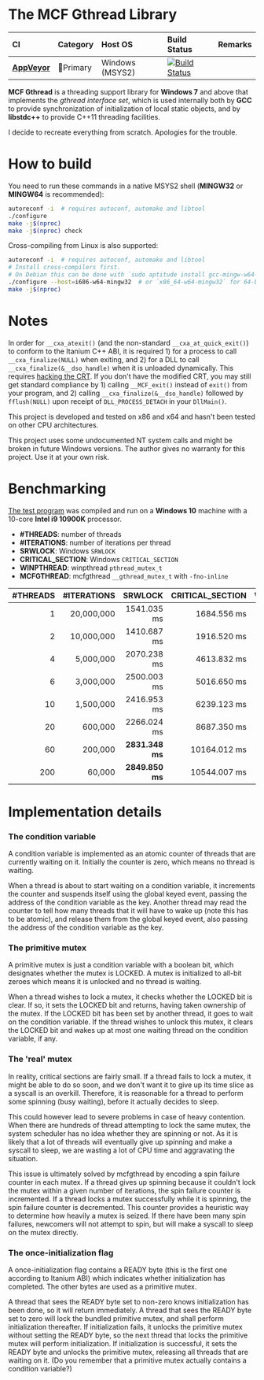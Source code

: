 # The MCF Gthread Library

|CI            |Category                   |Host OS         |Build Status     |Remarks          |
|:-------------|:--------------------------|:---------------|:----------------|:----------------|
|[**AppVeyor**](https://ci.appveyor.com/project/lhmouse/mcfgthread) |:1st_place_medal:Primary |Windows (MSYS2) |[![Build Status](https://ci.appveyor.com/api/projects/status/github/lhmouse/mcfgthread?branch=master&svg=true)](https://ci.appveyor.com/project/lhmouse/mcfgthread) ||

**MCF Gthread** is a threading support library for **Windows 7** and above that implements the _gthread interface set_, which is used internally both by **GCC** to provide synchronization of initialization of local static objects, and by **libstdc++** to provide C++11 threading facilities.

I decide to recreate everything from scratch. Apologies for the trouble.

# How to build

You need to run these commands in a native MSYS2 shell (**MINGW32** or **MINGW64** is recommended):

```sh
autoreconf -i  # requires autoconf, automake and libtool
./configure
make -j$(nproc)
make -j$(nproc) check
```

Cross-compiling from Linux is also supported:

```sh
autoreconf -i  # requires autoconf, automake and libtool
# Install cross-compilers first.
# On Debian this can be done with `sudo aptitude install gcc-mingw-w64-{i686,x86-64}`.
./configure --host=i686-w64-mingw32  # or `x86_64-w64-mingw32` for 64-bit builds
make -j$(nproc)
```

# Notes

In order for `__cxa_atexit()` (and the non-standard `__cxa_at_quick_exit()`) to conform to the Itanium C++ ABI, it is required 1) for a process to call `__cxa_finalize(NULL)` when exiting, and 2) for a DLL to call `__cxa_finalize(&__dso_handle)` when it is unloaded dynamically. This requires [hacking the CRT](https://github.com/lhmouse/MINGW-packages/blob/master/mingw-w64-crt-git/9000-crt-Remove-stuff-that-has-been-provided-by-mcfgthrea.patch). If you don't have the modified CRT, you may still get standard compliance by 1) calling `__MCF_exit()` instead of `exit()` from your program, and 2) calling `__cxa_finalize(&__dso_handle)` followed by `fflush(NULL)` upon receipt of `DLL_PROCESS_DETACH` in your `DllMain()`.

This project is developed and tested on x86 and x64 and hasn't been tested on other CPU architectures.

This project uses some undocumented NT system calls and might be broken in future Windows versions. The author gives no warranty for this project. Use it at your own risk.

# Benchmarking

[The test program](mutex_performance.c) was compiled and run on a **Windows 10** machine with a 10-core **Intel i9 10900K** processor.

* **#THREADS**: number of threads
* **#ITERATIONS**: number of iterations per thread
* **SRWLOCK**: Windows `SRWLOCK`
* **CRITICAL_SECTION**: Windows `CRITICAL_SECTION`
* **WINPTHREAD**: winpthread `pthread_mutex_t`
* **MCFGTHREAD**: mcfgthread `__gthread_mutex_t` with `-fno-inline`

| #THREADS | #ITERATIONS |       SRWLOCK | CRITICAL_SECTION |    WINPTHREAD |    MCFGTHREAD |
|---------:|------------:|--------------:|-----------------:|--------------:|--------------:|
|        1 |  20,000,000 |  1541.035 ms  |     1684.556 ms  |**1537.788 ms**|  1539.504 ms  |
|        2 |  10,000,000 |  1410.687 ms  |     1916.520 ms  |  2135.853 ms  |**1377.103 ms**|
|        4 |   5,000,000 |  2070.238 ms  |     4613.832 ms  |  2979.166 ms  |**1553.278 ms**|
|        6 |   3,000,000 |  2500.003 ms  |     5016.650 ms  |  3159.182 ms  |**1409.130 ms**|
|       10 |   1,500,000 |  2416.953 ms  |     6239.123 ms  |  3004.653 ms  |**1177.269 ms**|
|       20 |     600,000 |  2266.024 ms  |     8687.350 ms  |  2559.691 ms  |**1001.314 ms**|
|       60 |     200,000 |**2831.348 ms**|    10164.012 ms  |  3814.880 ms  |  3299.509 ms  |
|      200 |      60,000 |**2849.850 ms**|    10544.007 ms  |  3825.518 ms  |  3579.925 ms  |

# Implementation details

### The condition variable

A condition variable is implemented as an atomic counter of threads that are currently waiting on it. Initially the counter is zero, which means no thread is waiting.

When a thread is about to start waiting on a condition variable, it increments the counter and suspends itself using the global keyed event, passing the address of the condition variable as the key. Another thread may read the counter to tell how many threads that it will have to wake up (note this has to be atomic), and release them from the global keyed event, also passing the address of the condition variable as the key.

### The primitive mutex

A primitive mutex is just a condition variable with a boolean bit, which designates whether the mutex is LOCKED. A mutex is initialized to all-bit zeroes which means it is unlocked and no thread is waiting.

When a thread wishes to lock a mutex, it checks whether the LOCKED bit is clear. If so, it sets the LOCKED bit and returns, having taken ownership of the mutex. If the LOCKED bit has been set by another thread, it goes to wait on the condition variable. If the thread wishes to unlock this mutex, it clears the LOCKED bit and wakes up at most one waiting thread on the condition variable, if any.

### The 'real' mutex

In reality, critical sections are fairly small. If a thread fails to lock a mutex, it might be able to do so soon, and we don't want it to give up its time slice as a syscall is an overkill. Therefore, it is reasonable for a thread to perform some spinning (busy waiting), before it actually decides to sleep.

This could however lead to severe problems in case of heavy contention. When there are hundreds of thread attempting to lock the same mutex, the system scheduler has no idea whether they are spinning or not. As it is likely that a lot of threads will eventually give up spinning and make a syscall to sleep, we are wasting a lot of CPU time and aggravating the situation.

This issue is ultimately solved by mcfgthread by encoding a spin failure counter in each mutex. If a thread gives up spinning because it couldn't lock the mutex within a given number of iterations, the spin failure counter is incremented. If a thread locks a mutex successfully while it is spinning, the spin failure counter is decremented. This counter provides a heuristic way to determine how heavily a mutex is seized. If there have been many spin failures, newcomers will not attempt to spin, but will make a syscall to sleep on the mutex directly.

### The once-initialization flag

A once-initialization flag contains a READY byte (this is the first one according to Itanium ABI) which indicates whether initialization has completed. The other bytes are used as a primitive mutex.

A thread that sees the READY byte set to non-zero knows initialization has been done, so it will return immediately. A thread that sees the READY byte set to zero will lock the bundled primitive mutex, and shall perform initialization thereafter. If initialization fails, it unlocks the primitive mutex without setting the READY byte, so the next thread that locks the primitive mutex will perform initialization. If initialization is successful, it sets the READY byte and unlocks the primitive mutex, releasing all threads that are waiting on it. (Do you remember that a primitive mutex actually contains a condition variable?)
